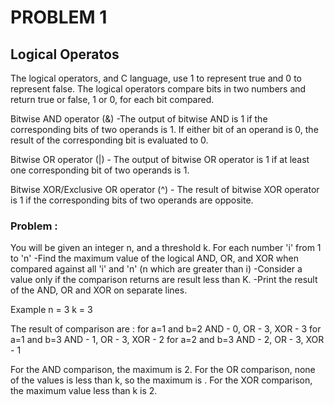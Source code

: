 # PROBLEM 1
## Logical Operatos

The logical operators, and C language, use 1 to represent true and 0 to represent false. The logical operators compare bits in two numbers and return true or false, 1 or 0, for each bit compared.

Bitwise AND operator (&) -The output of bitwise AND is 1 if the corresponding bits of two operands is 1. If either bit of an operand is 0, the result of the corresponding bit is evaluated to 0.

Bitwise OR operator (|) - The output of bitwise OR operator is 1 if at least one corresponding bit of two operands is 1.

Bitwise XOR/Exclusive OR operator (^) - The result of bitwise XOR operator is 1 if the corresponding bits of two operands are opposite.

### Problem :
You will be given an integer n, and a threshold k. For each number 'i' from 1 to 'n'
-Find the maximum value of the logical AND, OR, and XOR when compared against all 'i' and 'n' (n which are greater than i)
-Consider a value only if the comparison returns are result less than K. 
-Print the result of the AND, OR and XOR on separate lines.

Example
n = 3
k = 3

The result of comparison are :
for a=1 and b=2 
    AND - 0, OR - 3, XOR - 3
for a=1 and b=3 
    AND - 1, OR - 3, XOR - 2
for a=2 and b=3 
    AND - 2, OR - 3, XOR - 1


For the AND comparison, the maximum is 2. For the OR comparison, none of the values is less than k, so the maximum is . For the XOR comparison, the maximum value less than k is 2.